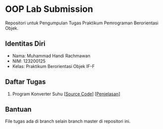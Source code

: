 # OOP Lab Submission

Repositori untuk Pengumpulan Tugas Praktikum Pemrograman Berorientasi Objek.

## Identitas Diri

- Nama: Muhammad Handi Rachmawan
- NIM: 123200125
- Kelas: Praktikum Berorientasi Objek IF-F

## Daftar Tugas

1. Program Konverter Suhu \[[Source Code](https://github.com/handirachmawan/oop-lab-submission/tree/01-konverter-suhu)\] \[[Penjelasan](https://www.youtube.com/channel/UC1DEXfFYT8pu1fEyhvTaS2Q)\]

## Bantuan

File tugas ada di branch selain branch master di repositori ini.
